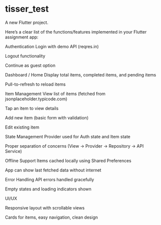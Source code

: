# tisser_test

A new Flutter project.

Here’s a clear list of the functions/features implemented in your Flutter assignment app:

Authentication
Login with demo API (reqres.in)

Logout functionality

Continue as guest option

Dashboard / Home
Display total items, completed items, and pending items

Pull-to-refresh to reload items

Item Management
View list of items (fetched from jsonplaceholder.typicode.com)

Tap an item to view details

Add new item (basic form with validation)

Edit existing item

State Management
Provider used for Auth state and Item state

Proper separation of concerns (View → Provider → Repository → API Service)

Offline Support
Items cached locally using Shared Preferences

App can show last fetched data without internet

Error Handling
API errors handled gracefully

Empty states and loading indicators shown

UI/UX

Responsive layout with scrollable views

Cards for items, easy navigation, clean design

